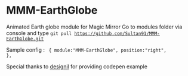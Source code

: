 # MMM-EarthGlobe
Animated Earth globe module for Magic Mirror
Go to modules folder via console and type <code>git pull https://github.com/Sultan91/MMM-EarthGlobe.git  </code>

Sample config :
<code>
{
	 module:"MMM-EarthGlobe",
	 position:"right",
	   },
</code>





Special  thanks to <a href="http://codepen.io/designil/pen/HGvcE">designil</a> for providing codepen example
